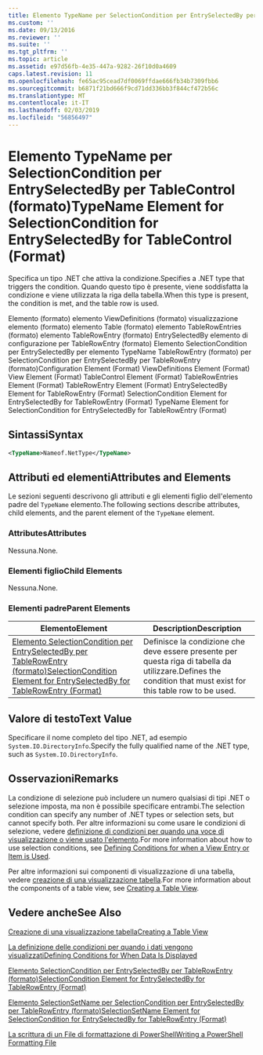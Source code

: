 ```yaml
---
title: Elemento TypeName per SelectionCondition per EntrySelectedBy per Table (formato) | Microsoft Docs
ms.custom: ''
ms.date: 09/13/2016
ms.reviewer: ''
ms.suite: ''
ms.tgt_pltfrm: ''
ms.topic: article
ms.assetid: e97d56fb-4e35-447a-9282-26f10d0a4609
caps.latest.revision: 11
ms.openlocfilehash: fe65ac95cead7df0069ffdae666fb34b7309fbb6
ms.sourcegitcommit: b6871f21bd666f9cd71dd336bb3f844cf472b56c
ms.translationtype: MT
ms.contentlocale: it-IT
ms.lasthandoff: 02/03/2019
ms.locfileid: "56856497"
---
```

# <a name="typename-element-for-selectioncondition-for-entryselectedby-for-tablecontrol-format"></a><span data-ttu-id="f26e1-102">Elemento TypeName per SelectionCondition per EntrySelectedBy per TableControl (formato)</span><span class="sxs-lookup"><span data-stu-id="f26e1-102">TypeName Element for SelectionCondition for EntrySelectedBy for TableControl (Format)</span></span>

<span data-ttu-id="f26e1-103">Specifica un tipo .NET che attiva la condizione.</span><span class="sxs-lookup"><span data-stu-id="f26e1-103">Specifies a .NET type that triggers the condition.</span></span> <span data-ttu-id="f26e1-104">Quando questo tipo è presente, viene soddisfatta la condizione e viene utilizzata la riga della tabella.</span><span class="sxs-lookup"><span data-stu-id="f26e1-104">When this type is present, the condition is met, and the table row is used.</span></span>

<span data-ttu-id="f26e1-105">Elemento (formato) elemento ViewDefinitions (formato) visualizzazione elemento (formato) elemento Table (formato) elemento TableRowEntries (formato) elemento TableRowEntry (formato) EntrySelectedBy elemento di configurazione per TableRowEntry (formato) Elemento SelectionCondition per EntrySelectedBy per elemento TypeName TableRowEntry (formato) per SelectionCondition per EntrySelectedBy per TableRowEntry (formato)</span><span class="sxs-lookup"><span data-stu-id="f26e1-105">Configuration Element (Format) ViewDefinitions Element (Format) View Element (Format) TableControl Element (Format) TableRowEntries Element (Format) TableRowEntry Element (Format) EntrySelectedBy Element for TableRowEntry (Format) SelectionCondition Element for EntrySelectedBy for TableRowEntry (Format) TypeName Element for SelectionCondition for EntrySelectedBy for TableRowEntry (Format)</span></span>

## <a name="syntax"></a><span data-ttu-id="f26e1-106">Sintassi</span><span class="sxs-lookup"><span data-stu-id="f26e1-106">Syntax</span></span>

```xml
<TypeName>Nameof.NetType</TypeName>
```

## <a name="attributes-and-elements"></a><span data-ttu-id="f26e1-107">Attributi ed elementi</span><span class="sxs-lookup"><span data-stu-id="f26e1-107">Attributes and Elements</span></span>

<span data-ttu-id="f26e1-108">Le sezioni seguenti descrivono gli attributi e gli elementi figlio dell'elemento padre del `TypeName` elemento.</span><span class="sxs-lookup"><span data-stu-id="f26e1-108">The following sections describe attributes, child elements, and the parent element of the `TypeName` element.</span></span>

### <a name="attributes"></a><span data-ttu-id="f26e1-109">Attributes</span><span class="sxs-lookup"><span data-stu-id="f26e1-109">Attributes</span></span>

<span data-ttu-id="f26e1-110">Nessuna.</span><span class="sxs-lookup"><span data-stu-id="f26e1-110">None.</span></span>

### <a name="child-elements"></a><span data-ttu-id="f26e1-111">Elementi figlio</span><span class="sxs-lookup"><span data-stu-id="f26e1-111">Child Elements</span></span>

<span data-ttu-id="f26e1-112">Nessuna.</span><span class="sxs-lookup"><span data-stu-id="f26e1-112">None.</span></span>

### <a name="parent-elements"></a><span data-ttu-id="f26e1-113">Elementi padre</span><span class="sxs-lookup"><span data-stu-id="f26e1-113">Parent Elements</span></span>

|<span data-ttu-id="f26e1-114">Elemento</span><span class="sxs-lookup"><span data-stu-id="f26e1-114">Element</span></span>|<span data-ttu-id="f26e1-115">Description</span><span class="sxs-lookup"><span data-stu-id="f26e1-115">Description</span></span>|
|-------------|-----------------|
|[<span data-ttu-id="f26e1-116">Elemento SelectionCondition per EntrySelectedBy per TableRowEntry (formato)</span><span class="sxs-lookup"><span data-stu-id="f26e1-116">SelectionCondition Element for EntrySelectedBy for TableRowEntry (Format)</span></span>](./selectioncondition-element-for-entryselectedby-for-tablecontrol-format.md)|<span data-ttu-id="f26e1-117">Definisce la condizione che deve essere presente per questa riga di tabella da utilizzare.</span><span class="sxs-lookup"><span data-stu-id="f26e1-117">Defines the condition that must exist for this table row to be used.</span></span>|

## <a name="text-value"></a><span data-ttu-id="f26e1-118">Valore di testo</span><span class="sxs-lookup"><span data-stu-id="f26e1-118">Text Value</span></span>

<span data-ttu-id="f26e1-119">Specificare il nome completo del tipo .NET, ad esempio `System.IO.DirectoryInfo`.</span><span class="sxs-lookup"><span data-stu-id="f26e1-119">Specify the fully qualified name of the .NET type, such as `System.IO.DirectoryInfo`.</span></span>

## <a name="remarks"></a><span data-ttu-id="f26e1-120">Osservazioni</span><span class="sxs-lookup"><span data-stu-id="f26e1-120">Remarks</span></span>

<span data-ttu-id="f26e1-121">La condizione di selezione può includere un numero qualsiasi di tipi .NET o selezione imposta, ma non è possibile specificare entrambi.</span><span class="sxs-lookup"><span data-stu-id="f26e1-121">The selection condition can specify any number of .NET types or selection sets, but cannot specify both.</span></span> <span data-ttu-id="f26e1-122">Per altre informazioni su come usare le condizioni di selezione, vedere [definizione di condizioni per quando una voce di visualizzazione o viene usato l'elemento](./defining-conditions-for-displaying-data.md).</span><span class="sxs-lookup"><span data-stu-id="f26e1-122">For more information about how to use selection conditions, see [Defining Conditions for when a View Entry or Item is Used](./defining-conditions-for-displaying-data.md).</span></span>

<span data-ttu-id="f26e1-123">Per altre informazioni sui componenti di visualizzazione di una tabella, vedere [creazione di una visualizzazione tabella](./creating-a-table-view.md).</span><span class="sxs-lookup"><span data-stu-id="f26e1-123">For more information about the components of a table view, see [Creating a Table View](./creating-a-table-view.md).</span></span>

## <a name="see-also"></a><span data-ttu-id="f26e1-124">Vedere anche</span><span class="sxs-lookup"><span data-stu-id="f26e1-124">See Also</span></span>

[<span data-ttu-id="f26e1-125">Creazione di una visualizzazione tabella</span><span class="sxs-lookup"><span data-stu-id="f26e1-125">Creating a Table View</span></span>](./creating-a-table-view.md)

[<span data-ttu-id="f26e1-126">La definizione delle condizioni per quando i dati vengono visualizzati</span><span class="sxs-lookup"><span data-stu-id="f26e1-126">Defining Conditions for When Data Is Displayed</span></span>](./defining-conditions-for-displaying-data.md)

[<span data-ttu-id="f26e1-127">Elemento SelectionCondition per EntrySelectedBy per TableRowEntry (formato)</span><span class="sxs-lookup"><span data-stu-id="f26e1-127">SelectionCondition Element for EntrySelectedBy for TableRowEntry (Format)</span></span>](./selectioncondition-element-for-entryselectedby-for-tablecontrol-format.md)

[<span data-ttu-id="f26e1-128">Elemento SelectionSetName per SelectionCondition per EntrySelectedBy per TableRowEntry (formato)</span><span class="sxs-lookup"><span data-stu-id="f26e1-128">SelectionSetName Element for SelectionCondition for EntrySelectedBy for TableRowEntry (Format)</span></span>](./selectionsetname-element-for-selectioncondition-for-entryselectedby-for-tablecontrol-format.md)

[<span data-ttu-id="f26e1-129">La scrittura di un File di formattazione di PowerShell</span><span class="sxs-lookup"><span data-stu-id="f26e1-129">Writing a PowerShell Formatting File</span></span>](./writing-a-powershell-formatting-file.md)

